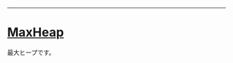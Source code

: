 _____

# [MaxHeap](https://github.com/titanium-22/Library_py/blob/main/DataStructures/Heap/MaxHeap.py)

最大ヒープです。
